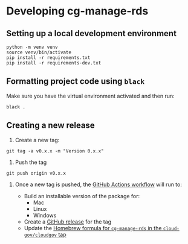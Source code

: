 # Developing cg-manage-rds

## Setting up a local development environment

```shell
python -m venv venv
source venv/bin/activate
pip install -r requirements.txt
pip install -r requirements-dev.txt
```

## Formatting project code using `black`

Make sure you have the virtual environment activated and then run:

```shell
black .
```

## Creating a new release

1. Create a new tag:

  ```shel
  git tag -a v0.x.x -m "Version 0.x.x"
  ```

1. Push the tag

  ```shell
  git push origin v0.x.x
  ```

1. Once a new tag is pushed, the [GitHub Actions workflow](./.github/workflows/build-release.yml) will run to:

    - Build an installable version of the package for:
      - Mac
      - Linux
      - Windows
    - Create a [GitHub release](https://github.com/cloud-gov/cg-manage-rds/releases) for the tag
    - Update the [Homebrew formula for `cg-manage-rds` in the `cloud-gov/cloudgov` tap](https://github.com/cloud-gov/homebrew-cloudgov)
